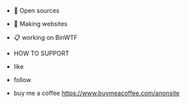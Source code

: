 


- 🌠 Open sources 
- 🌌 Making websites 
- 📋 working on BinWTF                                     




- HOW TO SUPPORT 
- like
- follow 
- buy me a coffee
https://www.buymeacoffee.com/anonsite

